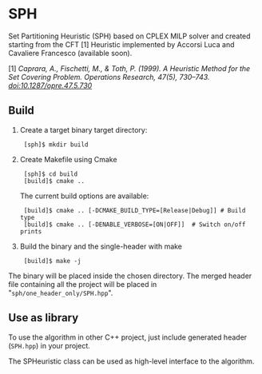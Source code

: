 # SPH
Set Partitioning Heuristic (SPH) based on CPLEX MILP solver and created starting from the CFT [1] Heuristic implemented by Accorsi Luca and Cavaliere Francesco (available soon).

[1] *Caprara, A., Fischetti, M., & Toth, P. (1999). A Heuristic Method for the Set Covering Problem. Operations Research, 47(5), 730–743. [doi:10.1287/opre.47.5.730](https://doi.org/10.1287/opre.47.5.730)*


## Build
1. Create a target binary target directory:

        [sph]$ mkdir build
        

2. Create Makefile using Cmake

        [sph]$ cd build
        [build]$ cmake ..
    
    The current build options are available:

        [build]$ cmake .. [-DCMAKE_BUILD_TYPE=[Release|Debug]] # Build type
        [build]$ cmake .. [-DENABLE_VERBOSE=[ON|OFF]]  # Switch on/off prints

3. Build the binary and the single-header with make

        [build]$ make -j
        
The binary will be placed inside the chosen directory.
The merged header file containing all the project will be placed in "`sph/one_header_only/SPH.hpp`".

## Use as library
To use the algorithm in other C++ project, just include generated header (`SPH.hpp`) in your project.

The SPHeuristic class can be used as high-level interface to the algorithm.
